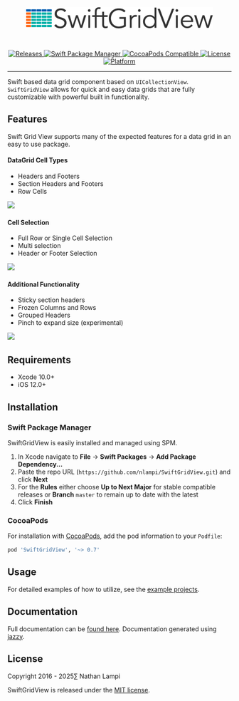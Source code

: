 
<p align="center">
    <img src="https://raw.githubusercontent.com/nlampi/SwiftGridView/master/docs/SwiftGridViewLogo@2x.png" width=420 />
</p>
<p>
    &nbsp;
</p>
<p align="center">
    <a href="https://github.com/nlampi/SwiftGridView/releases">
        <img src="https://img.shields.io/github/release/nlampi/SwiftGridView.svg?style=flat"
            alt="Releases">
    </a>
    <a href="https://github.com/apple/swift-package-manager">
        <img src="https://img.shields.io/badge/Swift%20Package%20Manager-compatible-brightgreen.svg"
            alt="Swift Package Manager" />
    </a>
    <a href="https://cocoapods.org/pods/SwiftGridView">
        <img src="https://img.shields.io/cocoapods/v/SwiftGridView.svg?style=flat"
            alt="CocoaPods Compatible">
    </a>
    <a href="https://cocoapods.org/pods/SwiftGridView">
        <img src="https://img.shields.io/cocoapods/l/SwiftGridView.svg?style=flat"
            alt="License">
    </a>
    <a href="https://cocoadocs.org/docsets/SwiftGridView">
        <img src="https://img.shields.io/cocoapods/p/SwiftGridView.svg?style=flat"
            alt="Platform">
    </a>
</p>

----------------

Swift based data grid component based on `UICollectionView`. `SwiftGridView` allows for quick and easy data grids that are fully customizable with powerful built in functionality.

## Features

Swift Grid View supports many of the expected features for a data grid in an easy to use package. 

#### DataGrid Cell Types
- Headers and Footers
- Section Headers and Footers
- Row Cells

<img src="https://nlampi.github.io/SwiftGridView/BasicDemo.gif" width=600 />


#### Cell Selection
- Full Row or Single Cell Selection
- Multi selection
- Header or Footer Selection

<img src="https://nlampi.github.io/SwiftGridView/SelectionDemo.gif" width=600 />


#### Additional Functionality
- Sticky section headers
- Frozen Columns and Rows
- Grouped Headers
- Pinch to expand size (experimental)

<img src="https://nlampi.github.io/SwiftGridView/FrozenColRowDemo.gif" width=600 />


## Requirements

- Xcode 10.0+
- iOS 12.0+

## Installation 

### Swift Package Manager

SwiftGridView is easily installed and managed using SPM. 

1. In Xcode navigate to **File** → **Swift Packages** → **Add Package Dependency...**
2. Paste the repo URL (`https://github.com/nlampi/SwiftGridView.git`) and click **Next**
3. For the **Rules** either choose **Up to Next Major** for stable compatible releases or **Branch** `master` to remain up to date with the latest
4. Click **Finish**


### CocoaPods

For installation with [CocoaPods](https://cocoapods.org), add the pod information to your `Podfile`:

```ruby
pod 'SwiftGridView', '~> 0.7'
```

## Usage

For detailed examples of how to utilize, see the [example projects](./Examples). 

## Documentation

Full documentation can be [found here](https://nlampi.github.io/SwiftGridView). Documentation generated using [jazzy](https://github.com/realm/jazzy).

## License

Copyright 2016 - 2025∑ Nathan Lampi

SwiftGridView is released under the [MIT license](./LICENSE).
